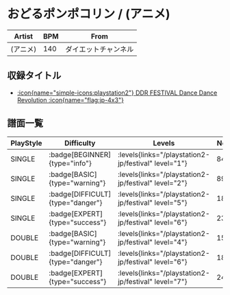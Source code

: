 # おどるポンポコリン / (アニメ)

|Artist|BPM|From|
|------|---|----|
|(アニメ)|140|ダイエットチャンネル|

## 収録タイトル

- [:icon{name="simple-icons:playstation2"} DDR FESTIVAL Dance Dance Revolution :icon{name="flag:jp-4x3"}](/playstation2-jp/festival)

## 譜面一覧

|PlayStyle|Difficulty|Levels|Notes|Movie|
|---------|----------|------|-----|-----|
|SINGLE| :badge[BEGINNER]{type="info"}| :levels{links="/playstation2-jp/festival" level="1"}|84/7||
|SINGLE| :badge[BASIC]{type="warning"}| :levels{links="/playstation2-jp/festival" level="2"}|89/0||
|SINGLE| :badge[DIFFICULT]{type="danger"}| :levels{links="/playstation2-jp/festival" level="5"}|186/0||
|SINGLE| :badge[EXPERT]{type="success"}| :levels{links="/playstation2-jp/festival" level="6"}|233/0||
|DOUBLE| :badge[BASIC]{type="warning"}| :levels{links="/playstation2-jp/festival" level="4"}|154/2||
|DOUBLE| :badge[DIFFICULT]{type="danger"}| :levels{links="/playstation2-jp/festival" level="6"}|186/2||
|DOUBLE| :badge[EXPERT]{type="success"}| :levels{links="/playstation2-jp/festival" level="7"}|249/6||
